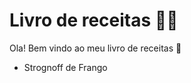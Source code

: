 # Livro de receitas :man_cook:

Ola! Bem vindo ao meu livro de receitas :wave:

- Strognoff de Frango

